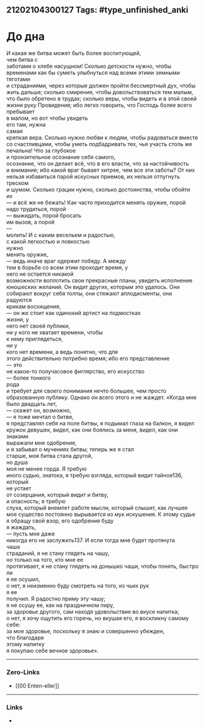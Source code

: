 21202104300127
Tags: #type_unfinished_anki 
---
# До дна

И какая же битва может быть более воспитующей, <br>чем битва с <br>заботами о хлебе насущном! Сколько детскости нужно, чтобы <br>временами как бы суметь улыбнуться над всеми этими земными тяготами <br>и страданиями, через которые должен пройти бессмертный дух, чтобы <br>жить дальше; сколько смирения, чтобы довольствоваться тем малым, <br>что было обретено в трудах; сколько веры, чтобы видеть и в этой своей <br>жизни руку Провидения; ибо легко говорить, что Господь более всего <br>пребывает <br>в малом, но вот чтобы увидеть <br>его там, нужна <br>самая <br>крепкая вера. Сколько нужно любви к людям, чтобы радоваться вместе <br>со счастливцами, чтобы уметь подбадривать тех, чья участь столь же <br>печальна! Что за глубокое <br>и пронзительное осознание себя самого, <br>осознание, что он делает всё, что в его власти, что за настойчивость <br>и внимание; ибо какой враг бывает хитрее, чем все эти заботы? От них <br>нельзя избавиться парой искусных приемов, их нельзя отпугнуть треском <br>и шумом. Сколько грации нужно, сколько достоинства, чтобы обойти <br>их <br>— и всё же не бежать! Как часто приходится менять оружие, порой надо трудиться, порой <br>— выжидать, порой бросать <br>им вызов, а порой <br>— <br>молить! И с каким весельем и радостью, <br>с какой легкостью и ловкостью <br>нужно <br>менять оружие, <br>— ведь иначе враг одержит победу. А между <br>тем в борьбе со всем этим проходит время, у <br>него не остается никакой <br>возможности воплотить свои прекрасные планы, увидеть исполнение <br>юношеских желаний. Он видит других, которым это удалось. Они <br>собирают вокруг себя толпы, они стяжают аплодисменты, они радуются <br>крикам восхищения, <br>— он же стоит как одинокий артист на подмостках <br>жизни, у <br>него нет своей публики, <br>ни у кого не хватает времени, чтобы <br>к нему приглядеться, <br>ни у <br>кого нет времени, а ведь понятно, что для <br>этого действительно потребно время; ибо его представление <br>— это <br>не какое-то получасовое фиглярство, его искусство <br>— более тонкого <br>рода <br>и требует для своего понимания нечто большее, чем просто <br>образованную публику. Однако он всего этого и не жаждет. «Когда мне <br>было двадцать лет, <br>— скажет он, возможно, <br>— я тоже мечтал о битве, <br>я представлял себя на поле битвы, я подымал глаза на балкон, я видел <br>кружок девушек, видел, как они боялись за меня, видел, как они знаками <br>выражали мне одобрение, <br>и я забывал о мучениях битвы; теперь же я стал <br>старше, моя битва стала другой, <br>но душа <br>моя не менее горда. Я требую <br>иного судью, знатока, я требую взгляда, который видит тайное136, который <br>не устает <br>от созерцания, который видит и битву, <br>и опасность; я требую <br>слуха, который внемлет работе мысли, который слышит, как лучшее <br>мое существо постоянно вырывается из мук искушения. К этому судье <br>я обращу свой взор, его одобрения буду <br>я жаждать, <br>— пусть мне даже <br>никогда его не заслужить137. И если тогда мне будет протянута <br>чаша <br>страданий, я не стану глядеть на чашу, <br>но только на того, кто мне ее <br>протягивает, я не стану глядеть на донышко чаши, чтобы понять, быстро ли <br>я ее осушил, <br>о нет, я неизменно буду смотреть на того, из чьих рук <br>я ее <br>получил. Я радостно приму эту чашу; <br>я не осушу ее, как на праздничном пиру, <br>за здоровье другого, сам находя удовольствие во вкусе напитка; <br>о нет, я хочу ощутить его горечь, но вкушая его, я воскликну самому себе: <br>за мое здоровье, поскольку я знаю и совершенно убежден, <br>что благодаря <br>этому напитку <br>я покупаю себе вечное здоровье».

---
### Zero-Links
- [[00 Enten-eller]]
---
### Links
-